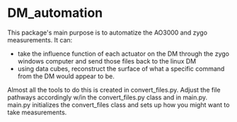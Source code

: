 # DM_automation

This package's main purpose is to automatize the AO3000 and zygo measurements. It can: 
- take the influence function of each actuator on the DM through the zygo windows computer and send those files back to the linux DM
- using data cubes, reconstruct the surface of what a specific command from the DM would appear to be.

Almost all the tools to do this is created in convert_files.py. Adjust the file pathways accordingly w/in the convert_files.py class and in main.py. 
main.py initializes the convert_files class and sets up how you might want to take measurements. 
